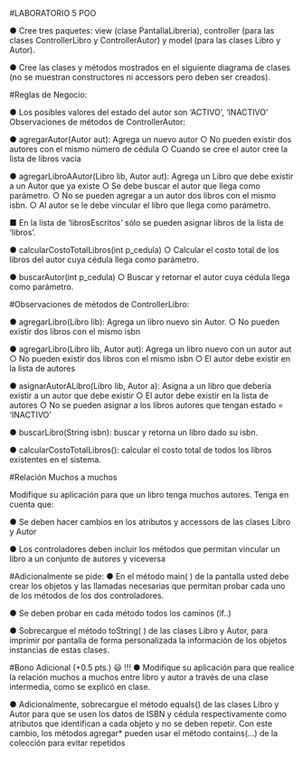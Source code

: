 #LABORATORIO 5 POO

● Cree tres paquetes: view (clase PantallaLibreria), controller (para las clases ControllerLibro y
ControllerAutor) y model (para las clases Libro y Autor).

● Cree las clases y métodos mostrados en el siguiente diagrama de clases (no se muestran constructores ni accessors pero deben ser creados).

#Reglas de Negocio:

● Los posibles valores del estado del autor son ‘ACTIVO’, ‘INACTIVO’
Observaciones de métodos de ControllerAutor:

● agregarAutor(Autor aut): Agrega un nuevo autor
○ No pueden existir dos autores con el mismo número de cédula
○ Cuando se cree el autor cree la lista de libros vacía

● agregarLibroAAutor(Libro lib, Autor aut): Agrega un Libro que debe existir a un Autor que ya existe
○ Se debe buscar el autor que llega como parámetro.
○ No se pueden agregar a un autor dos libros con el mismo isbn.
○ Al autor se le debe vincular el libro que llega como parámetro.

■ En la lista de ‘librosEscritos’ sólo se pueden asignar libros de la lista de ‘libros’.

● calcularCostoTotalLibros(int p_cedula)
○ Calcular el costo total de los libros del autor cuya cédula llega como parámetro.

● buscarAutor(int p_cedula)
○ Buscar y retornar el autor cuya cédula llega como parámetro.

#Observaciones de métodos de ControllerLibro:

● agregarLibro(Libro lib): Agrega un libro nuevo sin Autor.
○ No pueden existir dos libros con el mismo isbn

● agregarLibro(Libro lib, Autor aut): Agrega un libro nuevo con un autor aut
○ No pueden existir dos libros con el mismo isbn
○ El autor debe existir en la lista de autores

● asignarAutorALibro(Libro lib, Autor a): Asigna a un libro que debería existir a un autor que debe existir
○ El autor debe existir en la lista de autores
○ No se pueden asignar a los libros autores que tengan estado = ‘INACTIVO’

● buscarLibro(String isbn): buscar y retorna un libro dado su isbn.

● calcularCostoTotalLibros(): calcular el costo total de todos los libros existentes en el sistema.

#Relación Muchos a muchos

Modifique su aplicación para que un libro tenga muchos autores. Tenga en cuenta que:

● Se deben hacer cambios en los atributos y accessors de las clases Libro y Autor

● Los controladores deben incluir los métodos que permitan vincular un libro a un conjunto de autores y viceversa

#Adicionalmente se pide:
● En el método main( ) de la pantalla usted debe crear los objetos y las llamadas necesarias que permitan probar cada uno de los métodos de los dos controladores.

● Se deben probar en cada método todos los caminos (if..)

● Sobrecargue el método toString( ) de las clases Libro y Autor, para imprimir por pantalla de forma personalizada la información de los objetos instancias de estas clases.

#Bono Adicional (+0.5 pts.) 😃  !!!
● Modifique su aplicación para que realice la relación muchos a muchos entre libro y autor a través de una clase intermedia, como se explicó en clase.

● Adicionalmente, sobrecargue el método equals() de las clases Libro y Autor para que se usen los datos de ISBN y cédula respectivamente como atributos que identifican a cada objeto y no se deben repetir. Con este cambio, los métodos agregar* pueden usar el método contains(…) de la colección para evitar repetidos